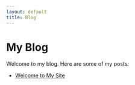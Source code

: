 ```yaml
---
layout: default
title: Blog
---
```


# My Blog

Welcome to my blog. Here are some of my posts:

- [Welcome to My Site](https://salasnorman.github.io/2025/04/04/welcome-to-my-site/)
